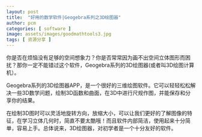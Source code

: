 ```yaml
---
layout: post
title:  "好用的数学软件|Geogebra系列之3D绘图器"
author: pcm
categories: [ software ]
image: assets/images/goodmathtools3.jpg
tags: [ 资源分享 ]
---
```


你是否在烦恼没有足够的空间想象力？你是否常常因为画不出空间立体图形而困扰？那你一定不能错过这个软件，Geogebra系列的3D绘图器(或者叫3D绘图计算机）。

Geogebra系列的3D绘图器APP，是一个很好的三维绘图软件。它可以轻轻松松解决一些3D数学问题，绘制3D函数和曲面，在3D中进行尺规作图，并能保存和分享你的结果。

在绘制3D图时可以灵活地旋转方向，放缩大小，可以让我们更好的了解图像的特征，在学习立体几何时，简直不要太酷哦！而且软件内部简洁，使用起来十分简单，容易上手。总体说来，3D绘图器，对初学者是一个十分友好的软件。

